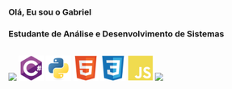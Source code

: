 ### Olá, Eu sou o Gabriel 


<h3>Estudante de Análise e Desenvolvimento de Sistemas</h3>
</br>


<div>
  <img height="50px" src="https://th.bing.com/th/id/OIP.ANfN008bhlikSHWZAaVXSAHaHa?pid=ImgDet&rs=1">
  <img height="50px" src="https://raw.githubusercontent.com/devicons/devicon/master/icons/csharp/csharp-original.svg">
  <img height="50px" src="https://raw.githubusercontent.com/devicons/devicon/master/icons/python/python-original.svg">
  <img height="50px" src="https://raw.githubusercontent.com/devicons/devicon/master/icons/html5/html5-original.svg">
  <img height="50px" src="https://raw.githubusercontent.com/devicons/devicon/master/icons/css3/css3-original.svg">
  <img height="50px" src="https://raw.githubusercontent.com/devicons/devicon/master/icons/javascript/javascript-plain.svg">
  <img height="50px" src="https://th.bing.com/th/id/R.94f94d01cc979ba0d0e4fbb6363c8c9f?rik=HmitLsHonj1fuQ&pid=ImgRaw&r=0">
</div>




